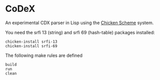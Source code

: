 # CoDeX
An experimental CDX parser in Lisp using the [Chicken Scheme](http://call-cc.org/) system.

You need the srfi 13 (string) and srfi 69 (hash-table) packages installed:

    chicken-install srfi-13
    chicken-install srfi-69

The following make rules are defined

    build
    run
    clean
